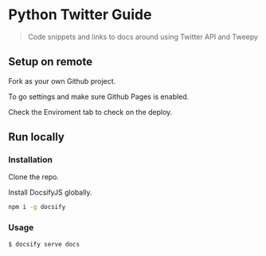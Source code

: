 # Python Twitter Guide
> Code snippets and links to docs around using Twitter API and Tweepy


## Setup on remote

Fork as your own Github project.

To go settings and make sure Github Pages is enabled.

Check the Enviroment tab to check on the deploy.


## Run locally

### Installation

Clone the repo.

Install DocsifyJS globally.

```sh
npm i -g docsify
```

### Usage

```sh
$ docsify serve docs
```
